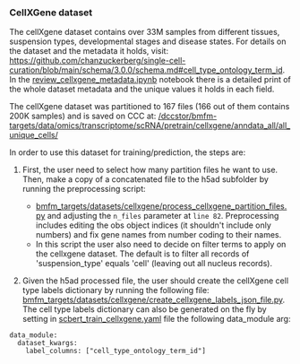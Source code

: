 ### CellXGene dataset

The cellXgene dataset contains over 33M samples from different tissues, suspension types, developmental stages and disease states.
For details on the dataset and the metadata it holds, visit: https://github.com/chanzuckerberg/single-cell-curation/blob/main/schema/3.0.0/schema.md#cell_type_ontology_term_id.
In the [review_cellxgene_metadata.ipynb](bmfm_targets/datasets/cellxgene/review_cellxgene_metadata.ipynb) notebook there is a detailed print of the whole dataset metadata and the unique values it holds in each field.

The cellXgene dataset was partitioned to 167 files (166 out of them contains 200K samples) and is saved on CCC at:
[/dccstor/bmfm-targets/data/omics/transcriptome/scRNA/pretrain/cellxgene/anndata_all/all_unique_cells/](/dccstor/bmfm-targets/data/omics/transcriptome/scRNA/pretrain/cellxgene/anndata_all/all_unique_cells/)

In order to use this dataset for training/prediction, the steps are:

1. First, the user need to select how many partition files he want to use.
Then, make a copy of a concatenated file to the h5ad subfolder by running the preprocessing script:

    - [bmfm_targets/datasets/cellxgene/process_cellxgene_partition_files.py](./process_cellxgene_partition_files.py)
    and adjusting the `n_files` parameter at `line 82`.
    Preprocessing includes editing the obs object indices (it shouldn't include only numbers) and fix gene names from number coding to their names.
    - In this script the user also need to decide on filter terms to apply on the cellxgene dataset. The default is to filter all records of 'suspension_type' equals 'cell' (leaving out all nucleus records).

2. Given the h5ad processed file, the user should create the cellXgene cell type labels dictionary by running the following file:
[bmfm_targets/datasets/cellxgene/create_cellxgene_labels_json_file.py](bmfm_targets/datasets/cellxgene/create_cellxgene_labels_json_file.py).
The cell type labels dictionary can also be generated on the fly by setting in [scbert_train_cellxgene.yaml](bmfm_targets/tasks/scbert/scbert_train_cellxgene.yaml) file the following data_module arg:
```
data_module:
  dataset_kwargs:
    label_columns: ["cell_type_ontology_term_id"]
```
